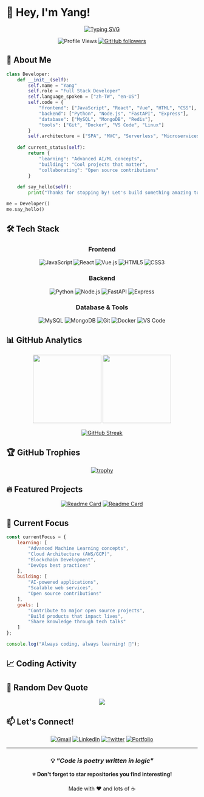 # 🌟 Hey, I'm Yang! 
<div align="center">
  
[![Typing SVG](https://readme-typing-svg.herokuapp.com?font=Fira+Code&pause=1000&color=2F81F7&center=true&vCenter=true&width=435&lines=Full+Stack+Developer;Always+learning+new+things;Code+%7C+Create+%7C+Innovate)](https://git.io/typing-svg)

![Profile Views](https://komarev.com/ghpvc/?username=TONwisdomyang&color=brightgreen&style=flat-square)
[![GitHub followers](https://img.shields.io/github/followers/TONwisdomyang?label=Follow&style=social)](https://github.com/TONwisdomyang)

</div>

## 🚀 About Me

```python
class Developer:
    def __init__(self):
        self.name = "Yang"
        self.role = "Full Stack Developer"
        self.language_spoken = ["zh-TW", "en-US"]
        self.code = {
            "frontend": ["JavaScript", "React", "Vue", "HTML", "CSS"],
            "backend": ["Python", "Node.js", "FastAPI", "Express"],
            "database": ["MySQL", "MongoDB", "Redis"],
            "tools": ["Git", "Docker", "VS Code", "Linux"]
        }
        self.architecture = ["SPA", "MVC", "Serverless", "Microservices"]
        
    def current_status(self):
        return {
            "learning": "Advanced AI/ML concepts",
            "building": "Cool projects that matter",
            "collaborating": "Open source contributions"
        }
    
    def say_hello(self):
        print("Thanks for stopping by! Let's build something amazing together! 🚀")

me = Developer()
me.say_hello()
```

## 🛠️ Tech Stack

<div align="center">

### Frontend
![JavaScript](https://img.shields.io/badge/-JavaScript-F7DF1E?style=for-the-badge&logo=javascript&logoColor=black)
![React](https://img.shields.io/badge/-React-61DAFB?style=for-the-badge&logo=react&logoColor=black)
![Vue.js](https://img.shields.io/badge/-Vue.js-4FC08D?style=for-the-badge&logo=vue.js&logoColor=white)
![HTML5](https://img.shields.io/badge/-HTML5-E34F26?style=for-the-badge&logo=html5&logoColor=white)
![CSS3](https://img.shields.io/badge/-CSS3-1572B6?style=for-the-badge&logo=css3&logoColor=white)

### Backend
![Python](https://img.shields.io/badge/-Python-3776AB?style=for-the-badge&logo=python&logoColor=white)
![Node.js](https://img.shields.io/badge/-Node.js-339933?style=for-the-badge&logo=node.js&logoColor=white)
![FastAPI](https://img.shields.io/badge/-FastAPI-009688?style=for-the-badge&logo=fastapi&logoColor=white)
![Express](https://img.shields.io/badge/-Express-000000?style=for-the-badge&logo=express&logoColor=white)

### Database & Tools
![MySQL](https://img.shields.io/badge/-MySQL-4479A1?style=for-the-badge&logo=mysql&logoColor=white)
![MongoDB](https://img.shields.io/badge/-MongoDB-47A248?style=for-the-badge&logo=mongodb&logoColor=white)
![Git](https://img.shields.io/badge/-Git-F05032?style=for-the-badge&logo=git&logoColor=white)
![Docker](https://img.shields.io/badge/-Docker-2496ED?style=for-the-badge&logo=docker&logoColor=white)
![VS Code](https://img.shields.io/badge/-VS%20Code-007ACC?style=for-the-badge&logo=visual-studio-code&logoColor=white)

</div>

## 📊 GitHub Analytics

<div align="center">
  
<img height="180em" src="https://github-readme-stats.vercel.app/api?username=TONwisdomyang&show_icons=true&theme=radical&hide_border=true"/>
<img height="180em" src="https://github-readme-stats.vercel.app/api/top-langs/?username=TONwisdomyang&layout=compact&theme=radical&hide_border=true"/>

</div>

<div align="center">
  
[![GitHub Streak](https://streak-stats.demolab.com/?user=TONwisdomyang&theme=radical&hide_border=true)](https://git.io/streak-stats)

</div>

## 🏆 GitHub Trophies

<div align="center">
  
[![trophy](https://github-profile-trophy.vercel.app/?username=TONwisdomyang&theme=radical&no-frame=true&row=1&column=7)](https://github.com/ryo-ma/github-profile-trophy)

</div>

## 🔥 Featured Projects

<div align="center">

[![Readme Card](https://github-readme-stats.vercel.app/api/pin/?username=TONwisdomyang&repo=awesome-project&theme=radical&hide_border=true)](https://github.com/TONwisdomyang/awesome-project)
[![Readme Card](https://github-readme-stats.vercel.app/api/pin/?username=TONwisdomyang&repo=weather-app&theme=radical&hide_border=true)](https://github.com/TONwisdomyang/weather-app)

</div>

## 🌱 Current Focus

```javascript
const currentFocus = {
    learning: [
        "Advanced Machine Learning concepts",
        "Cloud Architecture (AWS/GCP)",
        "Blockchain Development",
        "DevOps best practices"
    ],
    building: [
        "AI-powered applications",
        "Scalable web services",
        "Open source contributions"
    ],
    goals: [
        "Contribute to major open source projects",
        "Build products that impact lives",
        "Share knowledge through tech talks"
    ]
};

console.log("Always coding, always learning! 🚀");
```

## 📈 Coding Activity

<!--START_SECTION:activity-->
<!--END_SECTION:activity-->

## 💭 Random Dev Quote

<div align="center">

![](https://quotes-github-readme.vercel.app/api?type=horizontal&theme=radical)

</div>

## 📫 Let's Connect!

<div align="center">

[![Gmail](https://img.shields.io/badge/-k5508520@gmail.com-D14836?style=for-the-badge&logo=gmail&logoColor=white)](mailto:k5508520@gmail.com)
[![LinkedIn](https://img.shields.io/badge/-LinkedIn-0077B5?style=for-the-badge&logo=linkedin&logoColor=white)](https://linkedin.com/in/your-profile)
[![Twitter](https://img.shields.io/badge/-Twitter-1DA1F2?style=for-the-badge&logo=twitter&logoColor=white)](https://twitter.com/your-handle)
[![Portfolio](https://img.shields.io/badge/-Portfolio-000000?style=for-the-badge&logo=react&logoColor=white)](https://your-portfolio.com)

</div>

---

<div align="center">

### 💡 *"Code is poetry written in logic"*

**⭐ Don't forget to star repositories you find interesting!**

Made with ❤️ and lots of ☕

</div>